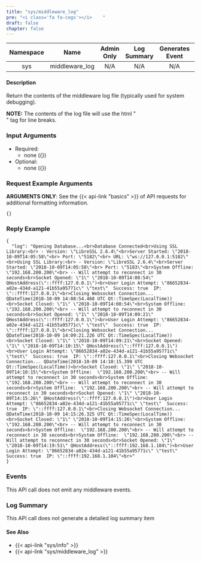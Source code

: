 ```yaml
---
title: "sys/middleware_log"
pre: "<i class='fa fa-cogs'></i>	"
draft: false
chapter: false
---
```


| Namespace | Name | Admin Only | Log Summary | Generates Event | Version Added
|:----------------:|:--------:|:--------:|:--------:|:--------:|:---:|
| sys| middleware_log | N/A | N/A | N/A | 1 |

#### Description
Return the contents of the middleware log file (typically used for system debugging).

**NOTE:** The contents of the log file will use the html "<br>" tag for line breaks.

### Input Arguments
* Required:
   * none ({})
* Optional:
   * none ({})


### Request Example Arguments
**ARGUMENTS ONLY**: See the {{< api-link "basics" >}} of API requests for additional formatting information.

```
{}
```

### Reply Example
```
{
  "log": "Opening Database...<br>Database Connected<br>Using SSL Library:<br> - Version: \"LibreSSL 2.6.4\"<br>Server Started: \"2018-10-09T14:05:58\"<br> Port: \"5182\"<br> URL: \"ws://127.0.0.1:5182\"<br>Using SSL Library:<br> - Version: \"LibreSSL 2.6.4\"<br>Server Started: \"2018-10-09T14:05:58\"<br> Port: \"5183\"<br>System Offline:  \"192.168.200.200\"<br> -- Will attempt to reconnect in 30 seconds<br>Socket Opened: \"1\" \"2018-10-09T14:08:54\" QHostAddress(\"::ffff:127.0.0.1\")<br>User Login Attempt: \"86652834-a02e-434d-a121-41b55a95771c\" \"test\"  Success: true  IP: \"::ffff:127.0.0.1\"<br>Closing Websocket Connection... QDateTime(2018-10-09 14:08:54.468 UTC Qt::TimeSpec(LocalTime))<br>Socket Closed: \"1\" \"2018-10-09T14:08:54\"<br>System Offline:  \"192.168.200.200\"<br> -- Will attempt to reconnect in 30 seconds<br>Socket Opened: \"1\" \"2018-10-09T14:09:21\" QHostAddress(\"::ffff:127.0.0.1\")<br>User Login Attempt: \"86652834-a02e-434d-a121-41b55a95771c\" \"test\"  Success: true  IP: \"::ffff:127.0.0.1\"<br>Closing Websocket Connection... QDateTime(2018-10-09 14:09:21.226 UTC Qt::TimeSpec(LocalTime))<br>Socket Closed: \"1\" \"2018-10-09T14:09:21\"<br>Socket Opened: \"1\" \"2018-10-09T14:10:15\" QHostAddress(\"::ffff:127.0.0.1\")<br>User Login Attempt: \"86652834-a02e-434d-a121-41b55a95771c\" \"test\"  Success: true  IP: \"::ffff:127.0.0.1\"<br>Closing Websocket Connection... QDateTime(2018-10-09 14:10:15.399 UTC Qt::TimeSpec(LocalTime))<br>Socket Closed: \"1\" \"2018-10-09T14:10:15\"<br>System Offline:  \"192.168.200.200\"<br> -- Will attempt to reconnect in 30 seconds<br>System Offline:  \"192.168.200.200\"<br> -- Will attempt to reconnect in 30 seconds<br>System Offline:  \"192.168.200.200\"<br> -- Will attempt to reconnect in 30 seconds<br>Socket Opened: \"1\" \"2018-10-09T14:15:26\" QHostAddress(\"::ffff:127.0.0.1\")<br>User Login Attempt: \"86652834-a02e-434d-a121-41b55a95771c\" \"test\"  Success: true  IP: \"::ffff:127.0.0.1\"<br>Closing Websocket Connection... QDateTime(2018-10-09 14:15:26.325 UTC Qt::TimeSpec(LocalTime))<br>Socket Closed: \"1\" \"2018-10-09T14:15:26\"<br>System Offline:  \"192.168.200.200\"<br> -- Will attempt to reconnect in 30 seconds<br>System Offline:  \"192.168.200.200\"<br> -- Will attempt to reconnect in 30 seconds<br>System Offline:  \"192.168.200.200\"<br> -- Will attempt to reconnect in 30 seconds<br>Socket Opened: \"1\" \"2018-10-09T14:19:51\" QHostAddress(\"::ffff:192.168.1.104\")<br>User Login Attempt: \"86652834-a02e-434d-a121-41b55a95771c\" \"test\"  Success: true  IP: \"::ffff:192.168.1.104\"<br>"
}
```


### Events
This API call does not emit any middleware events.

### Log Summary
This API call does not generate a detailed log summary item

#### See Also
* {{< api-link "sys/info" >}}
* {{< api-link "sys/middleware_log" >}}